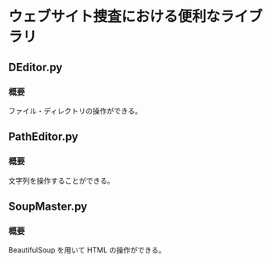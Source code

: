 # ウェブサイト捜査における便利なライブラリ

## DEditor.py
### 概要
ファイル・ディレクトリの操作ができる。

## PathEditor.py
### 概要
文字列を操作することができる。

## SoupMaster.py
### 概要
BeautifulSoup を用いて HTML の操作ができる。

